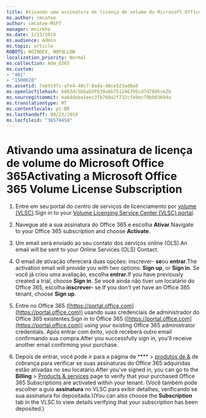 ```yaml
---
title: Ativando uma assinatura de licença de volume do Microsoft Office 365
ms.author: cmcatee
author: cmcatee-MSFT
manager: mnirkhe
ms.date: 2/23/2018
ms.audience: Admin
ms.topic: article
ROBOTS: NOINDEX, NOFOLLOW
localization_priority: Normal
ms.collection: Adm_O365
ms.custom:
- "481"
- "1500028"
ms.assetid: 7a6919fc-afe4-40c7-8ada-d8ce523ad8a8
ms.openlocfilehash: bd83dc5bbab9fb39abb751246795cd7d7895ce2b
ms.sourcegitcommit: ea64deba1eec3fb768a2f732cfe0ec79bb03694a
ms.translationtype: MT
ms.contentlocale: pt-BR
ms.lasthandoff: 08/23/2019
ms.locfileid: "36574458"
---
```

# <a name="activating-a-microsoft-office-365-volume-license-subscription"></a><span data-ttu-id="5dc9a-102">Ativando uma assinatura de licença de volume do Microsoft Office 365</span><span class="sxs-lookup"><span data-stu-id="5dc9a-102">Activating a Microsoft Office 365 Volume License Subscription</span></span>

1. <span data-ttu-id="5dc9a-103">Entre em seu portal do centro de serviços de licenciamento por [volume (VLSC)](http://go.microsoft.com/fwlink/p/?LinkId=329762).</span><span class="sxs-lookup"><span data-stu-id="5dc9a-103">Sign in to your [Volume Licensing Service Center (VLSC) portal](http://go.microsoft.com/fwlink/p/?LinkId=329762).</span></span>

2. <span data-ttu-id="5dc9a-104">Navegue até a sua assinatura do Office 365 e escolha **Ativar**.</span><span class="sxs-lookup"><span data-stu-id="5dc9a-104">Navigate to your Office 365 subscription and choose **Activate**.</span></span>

3. <span data-ttu-id="5dc9a-105">Um email será enviado ao seu contato dos serviços online (OLS).</span><span class="sxs-lookup"><span data-stu-id="5dc9a-105">An email will be sent to your Online Services (OLS) Contact.</span></span>

4. <span data-ttu-id="5dc9a-106">O email de ativação oferecerá duas opções: inscrever- **se**ou **entrar**.</span><span class="sxs-lookup"><span data-stu-id="5dc9a-106">The activation email will provide you with two options: **Sign up**, or **Sign in**.</span></span> <span data-ttu-id="5dc9a-107">Se você já criou uma avaliação, escolha **entrar**.</span><span class="sxs-lookup"><span data-stu-id="5dc9a-107">If you have previously created a trial, choose **Sign in**.</span></span> <span data-ttu-id="5dc9a-108">Se você ainda não tiver um locatário do Office 365, escolha **inscrever-** se.</span><span class="sxs-lookup"><span data-stu-id="5dc9a-108">If you don't yet have an Office 365 tenant, choose **Sign up**.</span></span>

5. <span data-ttu-id="5dc9a-109">Entre no Office 365 ([https://portal.office.com](https://portal.office.com)) usando suas credenciais de administrador do Office 365 existentes.</span><span class="sxs-lookup"><span data-stu-id="5dc9a-109">Sign in to Office 365 ([https://portal.office.com](https://portal.office.com)) using your existing Office 365 administrator credentials.</span></span> <span data-ttu-id="5dc9a-110">Após entrar com êxito, você receberá outro email confirmando sua compra.</span><span class="sxs-lookup"><span data-stu-id="5dc9a-110">After you successfully sign in, you'll receive another email confirming your purchase.</span></span>

6. <span data-ttu-id="5dc9a-111">Depois de entrar, você pode ir para a página de \*\*\*\* \> [produtos de &](https://go.microsoft.com/fwlink/p/?linkid=842054) de cobrança para verificar se suas assinaturas do Office 365 adquiridas estão ativadas no seu locatário.</span><span class="sxs-lookup"><span data-stu-id="5dc9a-111">After you've signed in, you can go to the **Billing** \> [Products & services](https://go.microsoft.com/fwlink/p/?linkid=842054) page to verify that your purchased Office 365 Subscriptions are activated within your tenant.</span></span> <span data-ttu-id="5dc9a-112">(Você também pode escolher a guia **assinatura** no VLSC para exibir detalhes, verificando se sua assinatura foi depositada.)</span><span class="sxs-lookup"><span data-stu-id="5dc9a-112">(You can also choose the **Subscription** tab in the VLSC to view details verifying that your subscription has been deposited.)</span></span>